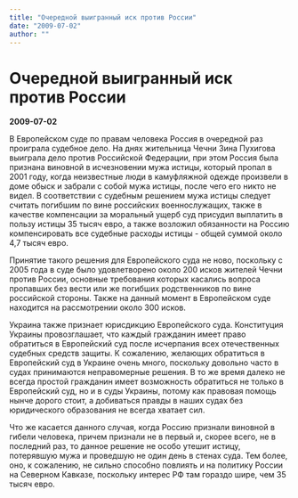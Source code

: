 ```yaml
---
title: "Очередной выигранный иск против России"
date: "2009-07-02"
author: ""
---
```


# Очередной выигранный иск против России

**2009-07-02** 

В Европейском суде по правам человека Россия в очередной раз проиграла судебное дело. На днях жительница Чечни Зина Пухигова выиграла дело против Российской Федерации, при этом Россия была признана виновной в исчезновении мужа истицы, который пропал в 2001 году, когда неизвестные люди в камуфляжной одежде произвели в доме обыск и забрали с собой мужа истицы, после чего его никто не видел. В соответствии с судебным решением мужа истицы следует считать погибшим по вине российских военнослужащих, также в качестве компенсации за моральный ущерб суд присудил выплатить в пользу истицы 35 тысяч евро, а также возложил обязанности на Россию компенсировать все судебные расходы истицы - общей суммой около 4,7 тысяч евро.

Принятие такого решения для Европейского суда не ново, поскольку с 2005 года в суде было удовлетворено около 200 исков жителей Чечни против России, основные требования которых касались вопроса пропавших без вести или же погибших родственников по вине российской стороны. Также на данный момент в Европейском суде находится на рассмотрении около 300 исков.

Украина также признает юрисдикцию Европейского суда. Конституция Украины провозглашает, что каждый гражданин имеет право обратиться в Европейский суд после исчерпания всех отечественных судебных средств защиты. К сожалению, желающих обратиться в Европейский суд в Украине очень много, поскольку довольно часто в судах принимаются неправомерные решения. В то же время далеко не всегда простой гражданин имеет возможность обратиться не только в Европейский суд, но и в суды Украины, потому как правовая помощь нынче дорого стоит, а добиваться правды в наших судах без юридического образования не всегда хватает сил.

Что же касается данного случая, когда Россию признали виновной в гибели человека, причем признали не в первый и, скорее всего, не в последний раз, то данное решение не особо утешит истицу, потерявшую мужа и проведшую не один день в стенах суда. Тем более, оно, к сожалению, не сильно способно повлиять и на политику России на Северном Кавказе, поскольку интерес РФ там гораздо шире, чем 35 тысяч евро.